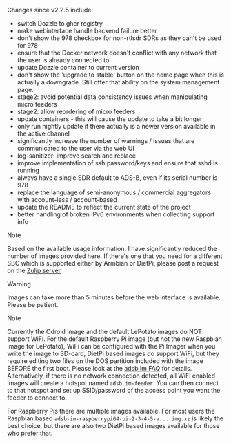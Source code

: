 Changes since v2.2.5 include:
- switch Dozzle to ghcr registry
- make webinterface handle backend failure better
- don't show the 978 checkbox for non-rtlsdr SDRs as they can't be used for 978
- ensure that the Docker network doesn't conflict with any network that the user is already connected to
- update Dozzle container to current version
- don't show the 'upgrade to stable' button on the home page when this is actually a downgrade. Still offer that ability on the system management page.
- stage2: avoid potential data consistency issues when manipulating micro feeders
- stage2: allow reordering of micro feeders
- update containers - this will cause the update to take a bit longer
- only run nightly update if there actually is a newer version available in the active channel
- significantly increase the number of warnings / issues that are communicated to the user via the web UI
- log-sanitizer: improve search and replace
- improve implementation of ssh password/keys and ensure that sshd is running
- always have a single SDR default to ADS-B, even if its serial number is 978
- replace the language of semi-anonymous / commercial aggregators with account-less / account-based
- update the README to reflect the current state of the project
- better handling of broken IPv6 environments when collecting support info


> [!NOTE]
> Based on the available usage information, I have significantly reduced the number of images provided here. If there's one that you need for a different SBC which is supported either by Armbian or DietPi, please post a request on the [Zulip server](https://adsblol.zulipchat.com/#narrow/stream/391168-adsb-feeder-image)

> [!WARNING]
> Images can take more than 5 minutes before the web interface is available. Please be patient.

> [!NOTE]
> Currently the Odroid image and the default LePotato images do NOT support WiFi. For the default Raspberry Pi image (but not the new Raspbian image for LePotato), WiFi can be configured with the Pi Imager when you write the image to SD-card, DietPi based images do support WiFi, but they require editing two files on the DOS partition included with the image BEFORE the first boot. Please look at the [adsb.im FAQ](https://adsb.im/faq) for details.
> Alternatively, if there is no network connection detected, all WiFi enabled images will create a hotspot named `adsb.im-feeder`. You can then connect to that hotspot and set up SSID/password of the access point you want the feeder to connect to.

For Raspberry Pis there are multiple images available. For most users the Raspbian based `adsb-im-raspberrypi64-pi-2-3-4-5-v....img.xz` is likely the best choice, but there are also two DietPi based images available for those who prefer that.



